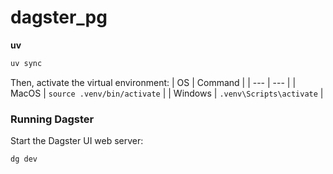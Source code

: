 # dagster_pg

**uv**
```bash
uv sync
```

Then, activate the virtual environment:
| OS | Command |
| --- | --- |
| MacOS | ```source .venv/bin/activate``` |
| Windows | ```.venv\Scripts\activate``` |

### Running Dagster

Start the Dagster UI web server:

```bash
dg dev
```
